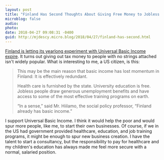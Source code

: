 ```yaml
---
layout: post
title: "Finland Has Second Thoughts About Giving Free Money to Jobless People"
microblog: false
audio: 
photo: 
date: 2018-04-27 09:08:31 -0400
guid: http://mjdescy.micro.blog/2018/04/27/finland-has-second.html
---
```

[Finland is letting its yearlong experiment with Universal Basic Income expire](https://nyti.ms/2HpHmQE). It turns out giving out tax money to people with no strings attached isn't widely popular. What is interesting to me, a US citizen, is this:

> This may be the main reason that basic income has lost momentum in Finland: It is effectively redundant.
> 
> Health care is furnished by the state. University education is free. Jobless people draw generous unemployment benefits and have access to some of the most effective training programs on earth.
> 
> “In a sense,” said Mr. Hiilamo, the social policy professor, “Finland already has basic income.”

I support Universal Basic Income. I think it would help the poor and would spur more people, like me, to start their own businesses. Of course, if we in the US had government provided healthcare, education, and job training programs, it might be enough to spur new business creation. I have the talent to start a consultancy, but the responsibility to pay for healthcare and my children's education has always made me feel more secure with a normal, salaried position.
